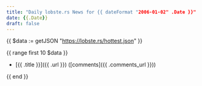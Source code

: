 ```yaml
---
title: "Daily lobste.rs News for {{ dateFormat "2006-01-02" .Date }}"
date: {{.Date}}
draft: false
---
```


{{ $data := getJSON "https://lobste.rs/hottest.json" }}

{{ range first 10 $data }}

- [{{ .title }}]({{ .url }})
  ([comments]({{ .comments_url }}))

{{ end }}
